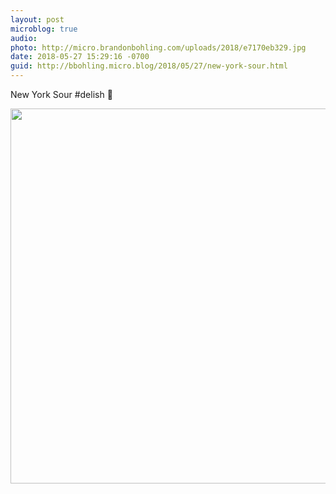 ```yaml
---
layout: post
microblog: true
audio: 
photo: http://micro.brandonbohling.com/uploads/2018/e7170eb329.jpg
date: 2018-05-27 15:29:16 -0700
guid: http://bbohling.micro.blog/2018/05/27/new-york-sour.html
---
```

New York Sour #delish 🥃 

<img src="http://micro.brandonbohling.com/uploads/2018/e7170eb329.jpg" width="600" height="600" />
